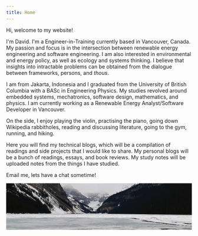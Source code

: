```yaml
---
title: Home
---
```

Hi, welcome to my website!

I'm David. I'm a Engineer-in-Training currently based in Vancouver, Canada. My passion 
and focus is in the intersection between renewable energy engineering and software 
engineering. I am also interested in environmental and energy policy, as well as ecology 
and systems thinking. I believe that insights into intractable problems can be obtained 
from the dialogue between frameworks, persons, and <i>thous</i>.

I am from Jakarta, Indonesia and I graduated from the University of British Columbia with a BASc in 
Engineering Physics. My studies revolved around embedded systems, mechatronics, software design, 
mathematics, and physics. I am currently working as a Renewable Energy Analyst/Software Developer 
in Vancouver.

On the side, I enjoy playing the violin, practising the piano, going down Wikipedia rabbitholes, 
reading and discussing literature, going to the gym, running, and hiking.

Here you will find my technical blogs, which will be a compilation of readings and side 
projects that I would like to share. My personal blogs will be a bunch of readings, essays, 
and book reviews. My study notes will be uploaded notes from the things I have studied.

Email me, lets have a chat sometime!

![Filler Image](/assets/img/main.jpeg)
